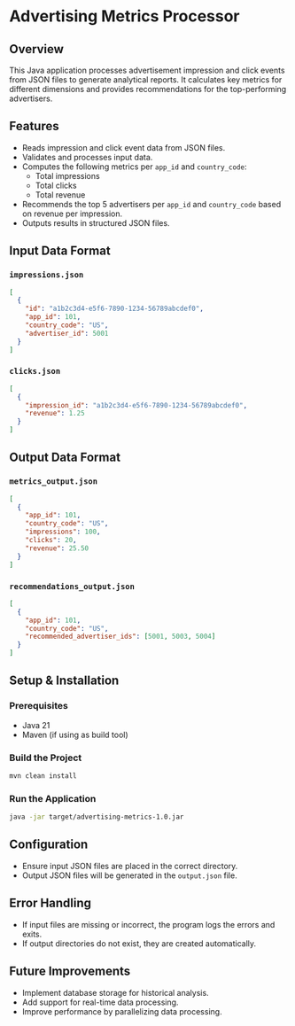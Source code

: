 # Advertising Metrics Processor

## Overview
This Java application processes advertisement impression and click events from JSON files to generate analytical reports. It calculates key metrics for different dimensions and provides recommendations for the top-performing advertisers.

## Features
- Reads impression and click event data from JSON files.
- Validates and processes input data.
- Computes the following metrics per `app_id` and `country_code`:
    - Total impressions
    - Total clicks
    - Total revenue
- Recommends the top 5 advertisers per `app_id` and `country_code` based on revenue per impression.
- Outputs results in structured JSON files.

## Input Data Format

### `impressions.json`
```json
[
  {
    "id": "a1b2c3d4-e5f6-7890-1234-56789abcdef0",
    "app_id": 101,
    "country_code": "US",
    "advertiser_id": 5001
  }
]
```

### `clicks.json`
```json
[
  {
    "impression_id": "a1b2c3d4-e5f6-7890-1234-56789abcdef0",
    "revenue": 1.25
  }
]
```

## Output Data Format

### `metrics_output.json`
```json
[
  {
    "app_id": 101,
    "country_code": "US",
    "impressions": 100,
    "clicks": 20,
    "revenue": 25.50
  }
]
```

### `recommendations_output.json`
```json
[
  {
    "app_id": 101,
    "country_code": "US",
    "recommended_advertiser_ids": [5001, 5003, 5004]
  }
]
```

## Setup & Installation

### Prerequisites
- Java 21
- Maven (if using as build tool)

### Build the Project
```sh
mvn clean install
```

### Run the Application
```sh
java -jar target/advertising-metrics-1.0.jar
```

## Configuration
- Ensure input JSON files are placed in the correct directory.
- Output JSON files will be generated in the `output.json` file.

## Error Handling
- If input files are missing or incorrect, the program logs the errors and exits.
- If output directories do not exist, they are created automatically.

## Future Improvements
- Implement database storage for historical analysis.
- Add support for real-time data processing.
- Improve performance by parallelizing data processing.